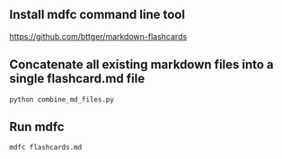 ## Install mdfc command line tool

https://github.com/bttger/markdown-flashcards

## Concatenate all existing markdown files into a single flashcard.md file

`python combine_md_files.py`

## Run mdfc

`mdfc flashcards.md`